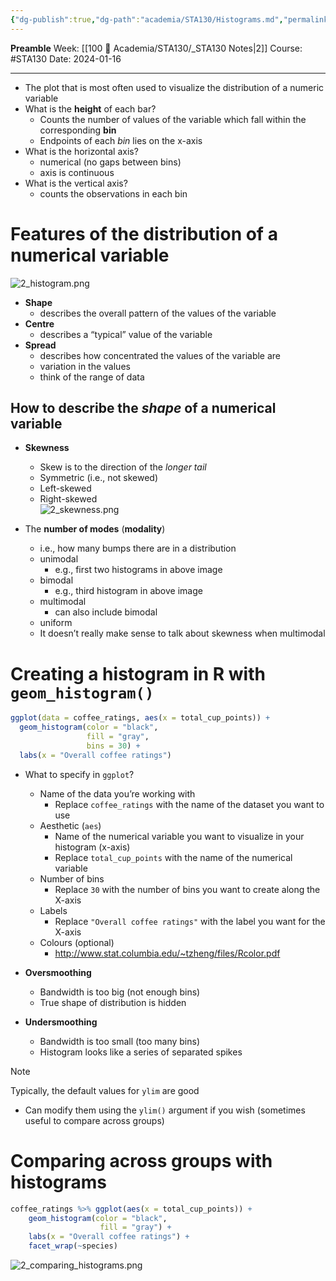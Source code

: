 ```yaml
---
{"dg-publish":true,"dg-path":"academia/STA130/Histograms.md","permalink":"/academia/sta-130/histograms/","created":"2024-01-16T18:21:44.838-05:00","updated":"2024-01-16T23:55:14.066-05:00"}
---
```



**Preamble**
Week: [[100 📒 Academia/STA130/_STA130 Notes\|2]]
Course: #STA130
Date: 2024-01-16

---

- The plot that is most often used to visualize the distribution of a numeric variable
- What is the **height** of each bar?
	- Counts the number of values of the variable which fall within the corresponding **bin**
	- Endpoints of each *bin* lies on the x-axis
- What is the horizontal axis?
	- numerical (no gaps between bins)
	- axis is continuous
- What is the vertical axis?
	- counts the observations in each bin

# Features of the distribution of a numerical variable

![2_histogram.png](/img/user/Files/STA130/2_histogram.png)

- **Shape**
	- describes the overall pattern of the values of the variable
- **Centre**
	- describes a “typical” value of the variable
- **Spread**
	- describes how concentrated the values of the variable are
	- variation in the values
	- think of the range of data

## How to describe the *shape* of a numerical variable
- **Skewness**
	- Skew is to the direction of the *longer tail*
	- Symmetric (i.e., not skewed)
	- Left-skewed
	- Right-skewed
	  <br>
	![2_skewness.png](/img/user/Files/STA130/2_skewness.png)

- The **number of modes** (**modality**)
	- i.e., how many bumps there are in a distribution
	- unimodal
		- e.g., first two histograms in above image
	- bimodal
		- e.g., third histogram in above image
	- multimodal
		- can also include bimodal
	- uniform
	- It doesn’t really make sense to talk about skewness when multimodal

# Creating a histogram in R with `geom_histogram()`

```r
ggplot(data = coffee_ratings, aes(x = total_cup_points)) +
  geom_histogram(color = "black",
                 fill = "gray",
                 bins = 30) +
  labs(x = "Overall coffee ratings")
```

- What to specify in `ggplot`?
	- Name of the data you’re working with
		- Replace `coffee_ratings` with the name of the dataset you want to use
	- Aesthetic (`aes`)
		- Name of the numerical variable you want to visualize in your histogram (x-axis)
		- Replace `total_cup_points` with the name of the numerical variable
	- Number of bins
		- Replace `30` with the number of bins you want to create along the X-axis
	- Labels
		- Replace `"Overall coffee ratings"` with the label you want for the X-axis
	- Colours (optional)
		- http://www.stat.columbia.edu/~tzheng/files/Rcolor.pdf


- **Oversmoothing**
	- Bandwidth is too big (not enough bins)
	- True shape of distribution is hidden
- **Undersmoothing**
	- Bandwidth is too small (too many bins)
	- Histogram looks like a series of separated spikes

> [!note]
> Typically, the default values for `ylim` are good
> - Can modify them using the `ylim()` argument if you wish (sometimes useful to compare across groups)

# Comparing across groups with histograms

```r
coffee_ratings %>% ggplot(aes(x = total_cup_points)) +
	geom_histogram(color = "black",
					fill = "gray") +
	labs(x = "Overall coffee ratings") + 
	facet_wrap(~species)
```

![2_comparing_histograms.png](/img/user/Files/sta130/2_comparing_histograms.png)
